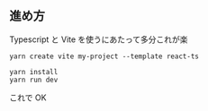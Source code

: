 ## 進め方

Typescript と Vite を使うにあたって多分これが楽

`yarn create vite my-project --template react-ts`

```
yarn install
yarn run dev
```

これで OK
